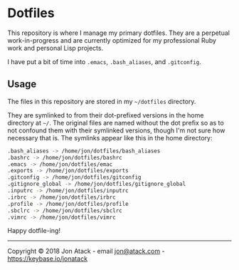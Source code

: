 # Dotfiles

This repository is where I manage my primary dotfiles. They are a perpetual work-in-progress and are currently optimized for my professional Ruby work and personal Lisp projects.

I have put a bit of time into `.emacs`, `.bash_aliases`, and `.gitconfig`.


## Usage

The files in this repository are stored in my `~/dotfiles` directory.

They are symlinked to from their dot-prefixed versions in the home directory at `~/`. The original files are named without the dot prefix so as to not confound them with their symlinked versions, though I'm not sure how necessary that is. The symlinks appear like this in the home directory:

```bash
.bash_aliases -> /home/jon/dotfiles/bash_aliases
.bashrc -> /home/jon/dotfiles/bashrc
.emacs -> /home/jon/dotfiles/emac
.exports -> /home/jon/dotfiles/exports
.gitconfig -> /home/jon/dotfiles/gitconfig
.gitignore_global -> /home/jon/dotfiles/gitignore_global
.inputrc -> /home/jon/dotfiles/inputrc
.irbrc -> /home/jon/dotfiles/irbrc
.profile -> /home/jon/dotfiles/profile
.sbclrc -> /home/jon/dotfiles/sbclrc
.vimrc -> /home/jon/dotfiles/vimrc
```

Happy dotfile-ing!

------------------------------------------------------------------------------

Copyright © 2018 Jon Atack - email jon@atack.com - https://keybase.io/jonatack


